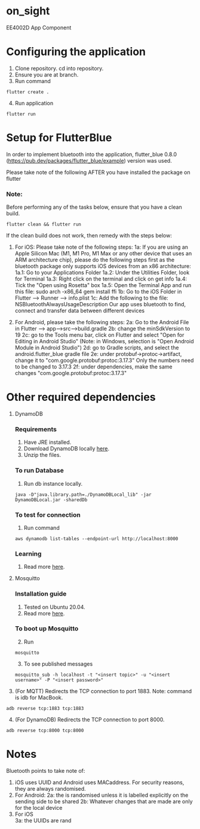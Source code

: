 # on_sight

EE4002D App Component

# Configuring the application

1. Clone repository. cd into repository.
2. Ensure you are at <Master> branch.
3. Run command

```
flutter create .
```

4. Run application

```
flutter run
```

# Setup for FlutterBlue

In order to implement bluetooth into the application, flutter_blue 0.8.0 (https://pub.dev/packages/flutter_blue/example) version was used.

Please take note of the following AFTER you have installed the package on flutter

### Note:

Before performing any of the tasks below, ensure that you have a clean build.

```
flutter clean && flutter run
```

If the clean build does not work, then remedy with the steps below:

1. For iOS: Please take note of the following steps:
   1a: If you are using an Apple Silicon Mac (M1, M1 Pro, M1 Max or any other device that uses an ARM architecture chip), please do the following steps first as the bluetooth package only supports iOS devices from an x86 architecture:
   1a.1: Go to your Applications Folder
   1a.2: Under the Utilities Folder, look for Terminal
   1a.3: Right click on the terminal and click on get info
   1a.4: Tick the "Open using Rosetta" box
   1a.5: Open the Terminal App and run this file: sudo arch -x86_64 gem install ffi
   1b: Go to the iOS Folder in Flutter --> Runner --> info.plist
   1c: Add the following to the file:
   <key>NSBluetoothAlwaysUsageDescription</key>
   <string>Our app uses bluetooth to find, connect and transfer data between different devices</string>

2. For Android, please take the following steps:
   2a: Go to the Android File in Flutter --> app-->src-->build.gradle
   2b: change the minSdkVersion to 19
   2c: go to the Tools menu bar, click on Flutter and select "Open for Editing in Android Studio" (Note: in Windows, selection is "Open Android Module in Android Studio")
   2d: go to Gradle scripts, and select the android.flutter_blue gradle file
   2e: under protobuf->protoc->artifact, change it to "com.google.protobuf:protoc:3.17.3" Only the numbers need to be changed to 3.17.3
   2f: under dependencies, make the same changes "com.google.protobuf:protoc:3.17.3"

# Other required dependencies

1. DynamoDB

   ### Requirements

   1. Have JRE installed.
   2. Download DynamoDB locally [here](https://docs.aws.amazon.com/amazondynamodb/latest/developerguide/DynamoDBLocal.DownloadingAndRunning.html).
   3. Unzip the files.

   ### To run Database

   1. Run db instance locally.

   ```
   java -D"java.library.path=./DynamoDBLocal_lib" -jar DynamoDBLocal.jar -sharedDb
   ```

   ### To test for connection

   1. Run command

   ```
   aws dynamodb list-tables --endpoint-url http://localhost:8000
   ```

   ### Learning

   1. Read more [here](https://docs.aws.amazon.com/amazondynamodb/latest/developerguide/GettingStarted.Python.html).

2. Mosquitto
   ### Installation guide
   1. Tested on Ubuntu 20.04.
   2. Read more [here](https://www.digitalocean.com/community/tutorials/how-to-install-and-secure-the-mosquitto-mqtt-messaging-broker-on-ubuntu-18-04).
   ### To boot up Mosquitto
   2. Run
   ```
   mosquitto
   ```
   3. To see published messages
   ```
   mosquitto_sub -h localhost -t "<insert topic>" -u "<insert username>" -P "<insert password>"
   ```
3. (For MQTT) Redirects the TCP connection to port 1883. Note: command is idb for MacBook.

```
adb reverse tcp:1883 tcp:1883
```

4. (For DynamoDB) Redirects the TCP connection to port 8000.

```
adb reverse tcp:8000 tcp:8000
```

# Notes

Bluetooth points to take note of:

1. iOS uses UUID and Android uses MACaddress. For security reasons, they are always randomised.
2. For Android:
   2a: the is randomised unless it is labelled explicitly on the sending side to be shared
   2b: Whatever changes that are made are only for the local device
3. For iOS  
   3a: the UUIDs are rand
